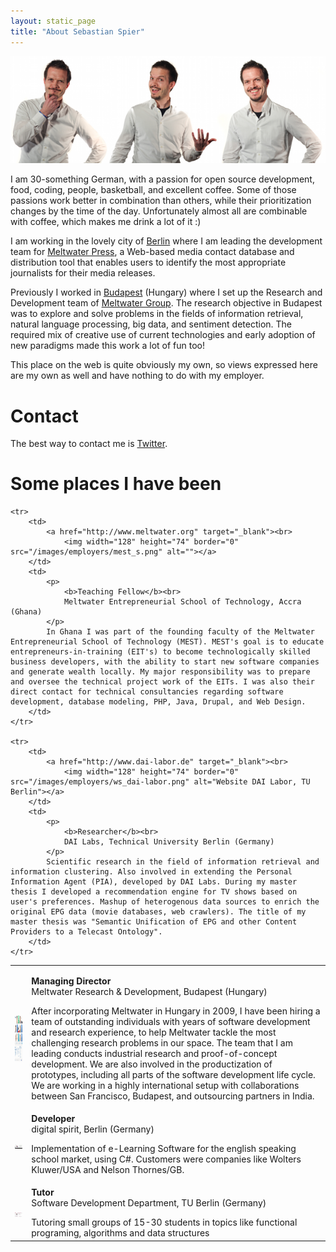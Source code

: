 ```yaml
---
layout: static_page
title: "About Sebastian Spier"
---
```


![Sebastian Spier](/images/sebastian/sebastian_spier_multi.png "Sebastian Spier")

I am 30-something German, with a passion for open source development, food, coding, people, basketball, and excellent coffee. Some of those passions work better in combination than others, while their prioritization changes by the time of the day. Unfortunately almost all are combinable with coffee, which makes me drink a lot of it :)

I am working in the lovely city of [Berlin][] where I am leading the development team for [Meltwater Press](), a Web-based media contact database and distribution tool that enables users to identify the most appropriate journalists for their media releases.

Previously I worked in [Budapest][] (Hungary) where I set up the Research and Development team of [Meltwater Group][meltwater]. The research objective in Budapest was to explore and solve problems in the fields of information retrieval, natural language processing, big data, and sentiment detection. The required mix of creative use of current technologies and early adoption of new paradigms made this work a lot of fun too!

This place on the web is quite obviously my own, so views expressed here are my own as well and have nothing to do with my employer.

# Contact

The best way to contact me is [Twitter][].

[Twitter]: http://twitter.com/sebastianspier
[meltwater]: http://www.meltwater.com
[Budapest]: http://maps.google.com/maps?q=Budapest&hl=en&sll=37.0625,-95.677068&sspn=56.112526,105.996094&t=h&z=11
[Berlin]: http://en.wikipedia.org/wiki/Berlin
[Meltwater Press]: http://www.meltwater.com/products/meltwater-press/

# Some places I have been

<table id="cv" cellpadding="0" cellspacing="0">	
	<tr>
		<td>
			<a href="http://www.meltwater.com" target="_blank"><br>
				<img width="128" height="74" border="0" src="/images/employers/meltwater_s.png" alt=""></a>
		</td>
		<td>
			<p>
				<b>Managing Director</b><br>
				Meltwater Research & Development, Budapest (Hungary)<br>
			</p>
			After incorporating Meltwater in Hungary in 2009, I have been hiring a team of outstanding individuals with years of software development and research experience, to help Meltwater tackle the most challenging research problems in our space. The team that I am leading conducts industrial research and proof-of-concept development. We are also involved in the productization of prototypes, including all parts of the software development life cycle. We are working in a highly international setup with collaborations between San Francisco, Budapest, and outsourcing partners in India.
		</td>
	</tr>	
	
	<tr>
		<td>
			<a href="http://www.meltwater.org" target="_blank"><br>
				<img width="128" height="74" border="0" src="/images/employers/mest_s.png" alt=""></a>
		</td>
		<td>
			<p>
				<b>Teaching Fellow</b><br>
				Meltwater Entrepreneurial School of Technology, Accra (Ghana)
			</p>
			In Ghana I was part of the founding faculty of the Meltwater Entrepreneurial School of Technology (MEST). MEST's goal is to educate entrepreneurs-in-training (EIT's) to become technologically skilled business developers, with the ability to start new software companies and generate wealth locally. My major responsibility was to prepare and oversee the technical project work of the EITs. I was also their direct contact for technical consultancies regarding software development, database modeling, PHP, Java, Drupal, and Web Design. 
		</td>
	</tr>	
	
	<tr>
		<td>
			<a href="http://www.dai-labor.de" target="_blank"><br>
				<img width="128" height="74" border="0" src="/images/employers/ws_dai-labor.png" alt="Website DAI Labor, TU Berlin"></a>
		</td>
		<td>
			<p>
				<b>Researcher</b><br>
				DAI Labs, Technical University Berlin (Germany)
			</p>			
			Scientific research in the field of information retrieval and information clustering. Also involved in extending the Personal Information Agent (PIA), developed by DAI Labs. During my master thesis I developed a recommendation engine for TV shows based on user's preferences. Mashup of heterogenous data sources to enrich the original EPG data (movie databases, web crawlers). The title of my master thesis was "Semantic Unification of EPG and other Content Providers to a Telecast Ontology".
		</td>
	</tr>
	
<tr>
	<td>
		<a href="http://www.digital-spirit.de" target="_blank"><br>
			<img src="/images/employers/ws_digital_spirit.png" alt="Website digital spirit"><br>
		</a>
	</td>
	<td>
		<p>
			<b>Developer</b><br>
			digital spirit, Berlin (Germany)
		</p>		
		Implementation of e-Learning Software for the english speaking school market, using C#. Customers were companies like Wolters Kluwer/USA and Nelson Thornes/GB.
	</td>
</tr>
	<tr>
		<td>
			<a href="http://swt.cs.tu-berlin.de" target="_blank"><br>
				<img src="/images/employers/ws_tu-swt.png" alt="Website SWT, TU-Berlin"><br>
			</a>
		</td>
		<td>
			<p>
				<b>Tutor</b><br>
				Software Development Department, TU Berlin (Germany)
			</p>
				Tutoring small groups of 15-30 students in topics like functional programing, algorithms and data structures
		</td>
	</tr>
</table>
